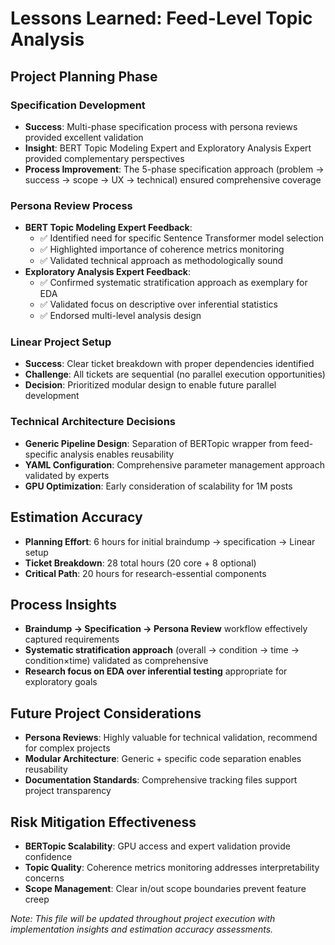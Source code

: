 # Lessons Learned: Feed-Level Topic Analysis

## Project Planning Phase

### Specification Development
- **Success**: Multi-phase specification process with persona reviews provided excellent validation
- **Insight**: BERT Topic Modeling Expert and Exploratory Analysis Expert provided complementary perspectives
- **Process Improvement**: The 5-phase specification approach (problem → success → scope → UX → technical) ensured comprehensive coverage

### Persona Review Process  
- **BERT Topic Modeling Expert Feedback**:
  - ✅ Identified need for specific Sentence Transformer model selection
  - ✅ Highlighted importance of coherence metrics monitoring
  - ✅ Validated technical approach as methodologically sound
- **Exploratory Analysis Expert Feedback**:
  - ✅ Confirmed systematic stratification approach as exemplary for EDA
  - ✅ Validated focus on descriptive over inferential statistics
  - ✅ Endorsed multi-level analysis design

### Linear Project Setup
- **Success**: Clear ticket breakdown with proper dependencies identified
- **Challenge**: All tickets are sequential (no parallel execution opportunities)
- **Decision**: Prioritized modular design to enable future parallel development

### Technical Architecture Decisions
- **Generic Pipeline Design**: Separation of BERTopic wrapper from feed-specific analysis enables reusability
- **YAML Configuration**: Comprehensive parameter management approach validated by experts
- **GPU Optimization**: Early consideration of scalability for 1M posts

## Estimation Accuracy
- **Planning Effort**: 6 hours for initial braindump → specification → Linear setup
- **Ticket Breakdown**: 28 total hours (20 core + 8 optional)
- **Critical Path**: 20 hours for research-essential components

## Process Insights
- **Braindump → Specification → Persona Review** workflow effectively captured requirements
- **Systematic stratification approach** (overall → condition → time → condition×time) validated as comprehensive
- **Research focus on EDA over inferential testing** appropriate for exploratory goals

## Future Project Considerations
- **Persona Reviews**: Highly valuable for technical validation, recommend for complex projects
- **Modular Architecture**: Generic + specific code separation enables reusability
- **Documentation Standards**: Comprehensive tracking files support project transparency

## Risk Mitigation Effectiveness
- **BERTopic Scalability**: GPU access and expert validation provide confidence
- **Topic Quality**: Coherence metrics monitoring addresses interpretability concerns
- **Scope Management**: Clear in/out scope boundaries prevent feature creep

*Note: This file will be updated throughout project execution with implementation insights and estimation accuracy assessments.*
